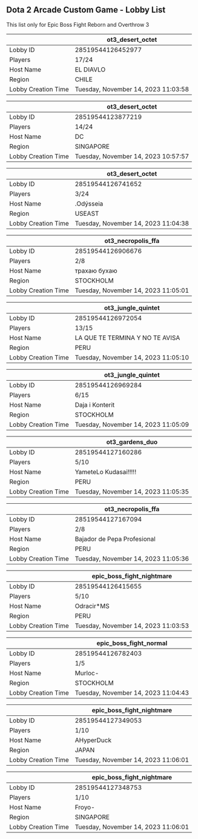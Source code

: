 ## Dota 2 Arcade Custom Game - Lobby List

This list only for Epic Boss Fight Reborn and Overthrow 3

|  | ot3_desert_octet |
| ------ | ------ |
| Lobby ID | 28519544126452977 |
| Players | 17/24 |
| Host Name | EL DIAVLO |
| Region | CHILE |
| Lobby Creation Time | Tuesday, November 14, 2023 11:03:58 |


|  | ot3_desert_octet |
| ------ | ------ |
| Lobby ID | 28519544123877219 |
| Players | 14/24 |
| Host Name | DC |
| Region | SINGAPORE |
| Lobby Creation Time | Tuesday, November 14, 2023 10:57:57 |


|  | ot3_desert_octet |
| ------ | ------ |
| Lobby ID | 28519544126741652 |
| Players | 3/24 |
| Host Name | .Odýsseia |
| Region | USEAST |
| Lobby Creation Time | Tuesday, November 14, 2023 11:04:38 |


|  | ot3_necropolis_ffa |
| ------ | ------ |
| Lobby ID | 28519544126906676 |
| Players | 2/8 |
| Host Name | трахаю бухаю |
| Region | STOCKHOLM |
| Lobby Creation Time | Tuesday, November 14, 2023 11:05:01 |


|  | ot3_jungle_quintet |
| ------ | ------ |
| Lobby ID | 28519544126972054 |
| Players | 13/15 |
| Host Name | LA QUE TE TERMINA Y NO TE AVISA |
| Region | PERU |
| Lobby Creation Time | Tuesday, November 14, 2023 11:05:10 |


|  | ot3_jungle_quintet |
| ------ | ------ |
| Lobby ID | 28519544126969284 |
| Players | 6/15 |
| Host Name | Daja i Konterit |
| Region | STOCKHOLM |
| Lobby Creation Time | Tuesday, November 14, 2023 11:05:09 |


|  | ot3_gardens_duo |
| ------ | ------ |
| Lobby ID | 28519544127160286 |
| Players | 5/10 |
| Host Name | YameteLo Kudasai!!!!! |
| Region | PERU |
| Lobby Creation Time | Tuesday, November 14, 2023 11:05:35 |


|  | ot3_necropolis_ffa |
| ------ | ------ |
| Lobby ID | 28519544127167094 |
| Players | 2/8 |
| Host Name | Bajador de Pepa Profesional |
| Region | PERU |
| Lobby Creation Time | Tuesday, November 14, 2023 11:05:36 |


|  | epic_boss_fight_nightmare |
| ------ | ------ |
| Lobby ID | 28519544126415655 |
| Players | 5/10 |
| Host Name | Odracir*MS |
| Region | PERU |
| Lobby Creation Time | Tuesday, November 14, 2023 11:03:53 |


|  | epic_boss_fight_normal |
| ------ | ------ |
| Lobby ID | 28519544126782403 |
| Players | 1/5 |
| Host Name | Murloc- |
| Region | STOCKHOLM |
| Lobby Creation Time | Tuesday, November 14, 2023 11:04:43 |


|  | epic_boss_fight_nightmare |
| ------ | ------ |
| Lobby ID | 28519544127349053 |
| Players | 1/10 |
| Host Name | AHyperDuck |
| Region | JAPAN |
| Lobby Creation Time | Tuesday, November 14, 2023 11:06:01 |


|  | epic_boss_fight_nightmare |
| ------ | ------ |
| Lobby ID | 28519544127348753 |
| Players | 1/10 |
| Host Name | Froyo- |
| Region | SINGAPORE |
| Lobby Creation Time | Tuesday, November 14, 2023 11:06:01 |


